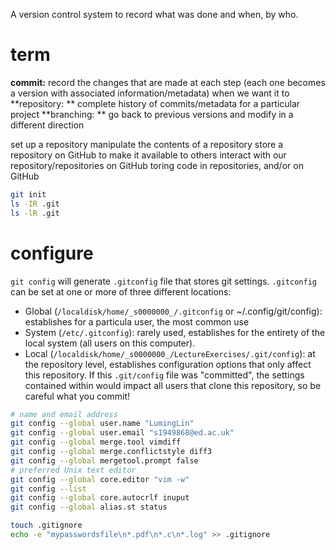 A version control system to record what was done and when, by who.

# term
**commit:** record the changes that are made at each step (each one becomes a version with associated information/metadata) when we want it to
**repository: ** complete history of commits/metadata for a particular project
**branching: ** go back to previous versions and modify in a different direction



set up a repository
manipulate the contents of a repository
store a repository on GitHub to make it available to others
interact with our repository/repositories on GitHub
toring code in repositories, and/or on GitHub


```bash
git init
ls -IR .git
ls -lR .git
```
# configure
`git config` will generate `.gitconfig` file that stores git settings.
`.gitconfig` can be set at one or more of three different locations:
- Global (`/localdisk/home/_s0000000_/.gitconfig` or ~/.config/git/config): establishes for a particula user, the most common use
- System (`/etc/.gitconfig`): rarely used, establishes for the entirety of the local system (all users on this computer).
- Local (`/localdisk/home/_s0000000_/LectureExercises/.git/config`): at the repository level, establishes configuration options that only affect this repository. If this `.git/config` file was "committed", the settings contained within would impact all users that clone this repository, so be careful what you commit!

```bash
# name and email address
git config --global user.name "LumingLin"
git config --global user.email "s1949868@ed.ac.uk"
git config --global merge.tool vimdiff
git config --global merge.conflictstyle diff3
git config --global mergetool.prompt false
# preferred Unix text editor
git config --global core.editor "vim -w"
git config --list
git config --global core.autocrlf inuput
git config --global alias.st status

```

```bash
touch .gitignore
echo -e "mypasswordsfile\n*.pdf\n*.c\n*.log" >> .gitignore
```
<!--stackedit_data:
eyJoaXN0b3J5IjpbLTg0MTUwNDc5MCwtMTM2NjE2MTQ1MSwtNT
gzOTg3MDMyLC0xOTE0MDEwMTcwLDE3NjQyMDM3NSwtNzM2NDIx
MjM4LC0xMDcyODEwOTYyLDIxMjE1MzUwMjIsMTIxNDM0MjM3MS
wtMTMzOTgzNzI1NiwtNTUxMjAwMDEsLTIwMTE5NTQ0MDAsMTgx
MTg5MTU5LDE2NTAzOTQwODcsLTc4ODk0NDE1MiwxNDk0OTM3Nj
UyLDI5NTI3NjE1MCwxNjQ1MzU4MDQ3LC03NzEyNzY2NjQsMjQx
NjA0MjQwXX0=
-->